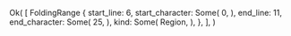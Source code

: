Ok(
    [
        FoldingRange {
            start_line: 6,
            start_character: Some(
                0,
            ),
            end_line: 11,
            end_character: Some(
                25,
            ),
            kind: Some(
                Region,
            ),
        },
    ],
)